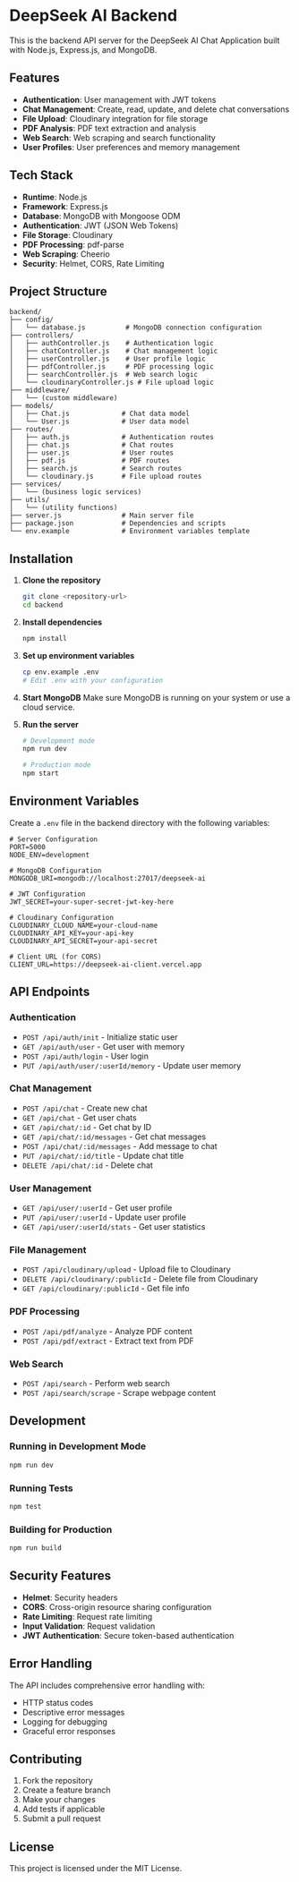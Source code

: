 # DeepSeek AI Backend

This is the backend API server for the DeepSeek AI Chat Application built with Node.js, Express.js, and MongoDB.

## Features

- **Authentication**: User management with JWT tokens
- **Chat Management**: Create, read, update, and delete chat conversations
- **File Upload**: Cloudinary integration for file storage
- **PDF Analysis**: PDF text extraction and analysis
- **Web Search**: Web scraping and search functionality
- **User Profiles**: User preferences and memory management

## Tech Stack

- **Runtime**: Node.js
- **Framework**: Express.js
- **Database**: MongoDB with Mongoose ODM
- **Authentication**: JWT (JSON Web Tokens)
- **File Storage**: Cloudinary
- **PDF Processing**: pdf-parse
- **Web Scraping**: Cheerio
- **Security**: Helmet, CORS, Rate Limiting

## Project Structure

```
backend/
├── config/
│   └── database.js          # MongoDB connection configuration
├── controllers/
│   ├── authController.js    # Authentication logic
│   ├── chatController.js    # Chat management logic
│   ├── userController.js    # User profile logic
│   ├── pdfController.js     # PDF processing logic
│   ├── searchController.js  # Web search logic
│   └── cloudinaryController.js # File upload logic
├── middleware/
│   └── (custom middleware)
├── models/
│   ├── Chat.js             # Chat data model
│   └── User.js             # User data model
├── routes/
│   ├── auth.js             # Authentication routes
│   ├── chat.js             # Chat routes
│   ├── user.js             # User routes
│   ├── pdf.js              # PDF routes
│   ├── search.js           # Search routes
│   └── cloudinary.js       # File upload routes
├── services/
│   └── (business logic services)
├── utils/
│   └── (utility functions)
├── server.js               # Main server file
├── package.json            # Dependencies and scripts
└── env.example             # Environment variables template
```

## Installation

1. **Clone the repository**
   ```bash
   git clone <repository-url>
   cd backend
   ```

2. **Install dependencies**
   ```bash
   npm install
   ```

3. **Set up environment variables**
   ```bash
   cp env.example .env
   # Edit .env with your configuration
   ```

4. **Start MongoDB**
   Make sure MongoDB is running on your system or use a cloud service.

5. **Run the server**
   ```bash
   # Development mode
   npm run dev
   
   # Production mode
   npm start
   ```

## Environment Variables

Create a `.env` file in the backend directory with the following variables:

```env
# Server Configuration
PORT=5000
NODE_ENV=development

# MongoDB Configuration
MONGODB_URI=mongodb://localhost:27017/deepseek-ai

# JWT Configuration
JWT_SECRET=your-super-secret-jwt-key-here

# Cloudinary Configuration
CLOUDINARY_CLOUD_NAME=your-cloud-name
CLOUDINARY_API_KEY=your-api-key
CLOUDINARY_API_SECRET=your-api-secret

# Client URL (for CORS)
CLIENT_URL=https://deepseek-ai-client.vercel.app
```

## API Endpoints

### Authentication
- `POST /api/auth/init` - Initialize static user
- `GET /api/auth/user` - Get user with memory
- `POST /api/auth/login` - User login
- `PUT /api/auth/user/:userId/memory` - Update user memory

### Chat Management
- `POST /api/chat` - Create new chat
- `GET /api/chat` - Get user chats
- `GET /api/chat/:id` - Get chat by ID
- `GET /api/chat/:id/messages` - Get chat messages
- `POST /api/chat/:id/messages` - Add message to chat
- `PUT /api/chat/:id/title` - Update chat title
- `DELETE /api/chat/:id` - Delete chat

### User Management
- `GET /api/user/:userId` - Get user profile
- `PUT /api/user/:userId` - Update user profile
- `GET /api/user/:userId/stats` - Get user statistics

### File Management
- `POST /api/cloudinary/upload` - Upload file to Cloudinary
- `DELETE /api/cloudinary/:publicId` - Delete file from Cloudinary
- `GET /api/cloudinary/:publicId` - Get file info

### PDF Processing
- `POST /api/pdf/analyze` - Analyze PDF content
- `POST /api/pdf/extract` - Extract text from PDF

### Web Search
- `POST /api/search` - Perform web search
- `POST /api/search/scrape` - Scrape webpage content

## Development

### Running in Development Mode
```bash
npm run dev
```

### Running Tests
```bash
npm test
```

### Building for Production
```bash
npm run build
```

## Security Features

- **Helmet**: Security headers
- **CORS**: Cross-origin resource sharing configuration
- **Rate Limiting**: Request rate limiting
- **Input Validation**: Request validation
- **JWT Authentication**: Secure token-based authentication

## Error Handling

The API includes comprehensive error handling with:
- HTTP status codes
- Descriptive error messages
- Logging for debugging
- Graceful error responses

## Contributing

1. Fork the repository
2. Create a feature branch
3. Make your changes
4. Add tests if applicable
5. Submit a pull request

## License

This project is licensed under the MIT License.
